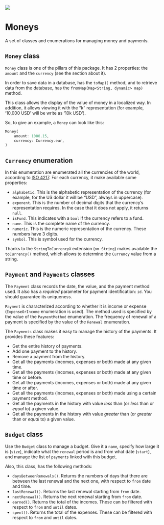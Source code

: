 ![](https://img.shields.io/badge/pub-0.1.0--nullsafety.2-yellow)

# Moneys

A set of classes and enumerations for managing money and payments.

## `Money` class

`Money` class is one of the pillars of this package. It has 2 properties: the `amount` and the `currency` (see the section about it).

In order to save data in a database, has the `toMap()` method, and to retrieve data from the database, has the  `fromMap(Map<String, dynamic> map)` method.

This class allows the display of the value of money in a localized way. In addition, it allows viewing it with the “k” representation (for example, ‘10,000 USD’ will be write as ‘10k USD’).

So, to give an example, a `Money` can look like this:
```dart
Money(
    amount: 1000.15,
    currency: Currency.eur,
)
```

## `Currency` enumeration

In this enumeration are enumerated all the currencies of the world, according to [ISO 4217](https://www.iso.org/iso-4217-currency-codes.html). For each currency, it make available some properties:

* `alphabetic`. This is the alphabetic representation of the currency (for example, for the US dollar it will be “USD”, always in uppercase).
* `exponent`. This is the number of decimal digits that the currency’s representation requires. In the case that it does not apply, it returns `null`.
* `isFund`. This indicates with a `bool` if the currency refers to a fund.
* `name`. This is the complete name of the currency.
* `numeric`. This is the numeric representation of the currency. These numbers have 3 digits.
* `symbol`. This is symbol used for the currency.

Thanks to the `StringToCurrencyX` extension (`on String`) makes available the `toCurrency()` method, which allows to determine the `Currency` value from a string.

## `Payment` and `Payments` classes

The `Payment` class records the date, the value, and the payment method used. It also has a *required* parameter for payment identification: `id`. You should guarantee its uniqueness.

`Payment` is characterized according to whether it is income or expense (`ExpenseOrIncome` enumeration is used). The method used is specified by the value of the `PaymentMethod` enumeration. The frequency of renewal of a payment is specified by the value of the `Renewal` enumeration.

The `Payments` class makes it easy to manage the history of the payments. It provides these features:

* Get the entire history of payments.
* Add one payment to the history.
* Remove a payment from the history.
* Get all the payments (incomes, expenses or both) made at any given time.
* Get all the payments (incomes, expenses or both) made at any given time or before.
* Get all the payments (incomes, expenses or both) made at any given time or after.
* Get all the payments (incomes, expenses or both) made using a certain payment method.
* Get all the payments in the history with value _less_ than (or _less_ than or _equal_ to) a given value.
* Get all the payments in the history with value _greater_ than (or _greater_ than or _equal_ to) a given value.

## `Budget` class

Use the `Budget` class to manage a budget. Give it a `name`, specify how large it is (`size`), indicate what the `renewal` period is and from what date (`start`), and manage the list of `payments` linked with this budget.

Also, this class, has the following methods:

* `daysBetweenRenewals()`. Returns the numbers of days that there are between the last renewal and the next one, with respect to `from` date and time.
* `lastRenewal()`. Returns the last renewal starting from `from` date.
* `nextRenewal()`. Returns the next renewal starting from `from` date.
* `earned()`. Returns the total of the incomes. These can be filtered with respect to `from` and `until` dates.
* `spent()`. Returns the total of the expenses. These can be filtered with respect to `from` and `until` dates.
